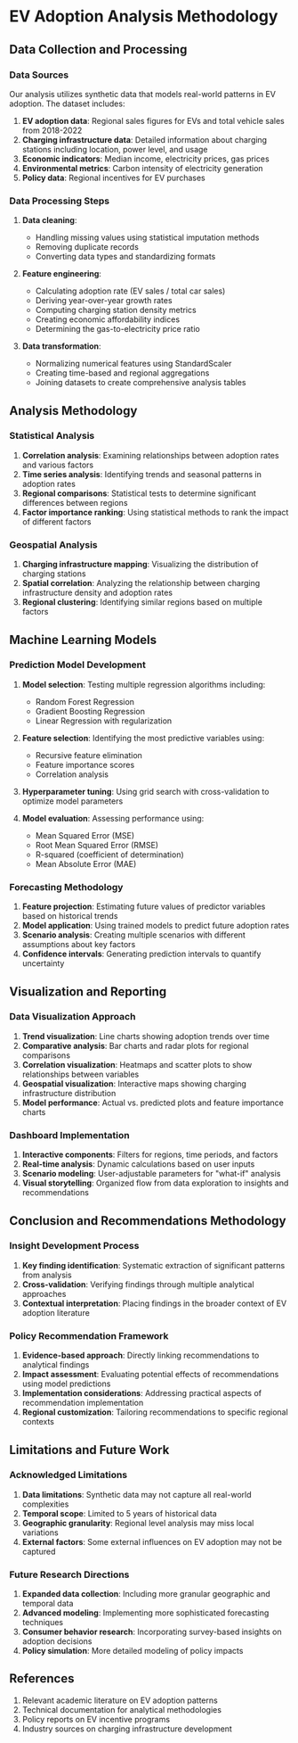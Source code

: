 # EV Adoption Analysis Methodology

## Data Collection and Processing

### Data Sources
Our analysis utilizes synthetic data that models real-world patterns in EV adoption. The dataset includes:

1. **EV adoption data**: Regional sales figures for EVs and total vehicle sales from 2018-2022
2. **Charging infrastructure data**: Detailed information about charging stations including location, power level, and usage
3. **Economic indicators**: Median income, electricity prices, gas prices
4. **Environmental metrics**: Carbon intensity of electricity generation
5. **Policy data**: Regional incentives for EV purchases

### Data Processing Steps
1. **Data cleaning**:
   - Handling missing values using statistical imputation methods
   - Removing duplicate records
   - Converting data types and standardizing formats
   
2. **Feature engineering**:
   - Calculating adoption rate (EV sales / total car sales)
   - Deriving year-over-year growth rates
   - Computing charging station density metrics
   - Creating economic affordability indices
   - Determining the gas-to-electricity price ratio

3. **Data transformation**:
   - Normalizing numerical features using StandardScaler
   - Creating time-based and regional aggregations
   - Joining datasets to create comprehensive analysis tables

## Analysis Methodology

### Statistical Analysis
1. **Correlation analysis**: Examining relationships between adoption rates and various factors
2. **Time series analysis**: Identifying trends and seasonal patterns in adoption rates
3. **Regional comparisons**: Statistical tests to determine significant differences between regions
4. **Factor importance ranking**: Using statistical methods to rank the impact of different factors

### Geospatial Analysis
1. **Charging infrastructure mapping**: Visualizing the distribution of charging stations
2. **Spatial correlation**: Analyzing the relationship between charging infrastructure density and adoption rates
3. **Regional clustering**: Identifying similar regions based on multiple factors

## Machine Learning Models

### Prediction Model Development
1. **Model selection**: Testing multiple regression algorithms including:
   - Random Forest Regression
   - Gradient Boosting Regression
   - Linear Regression with regularization
   
2. **Feature selection**: Identifying the most predictive variables using:
   - Recursive feature elimination
   - Feature importance scores
   - Correlation analysis
   
3. **Hyperparameter tuning**: Using grid search with cross-validation to optimize model parameters

4. **Model evaluation**: Assessing performance using:
   - Mean Squared Error (MSE)
   - Root Mean Squared Error (RMSE)
   - R-squared (coefficient of determination)
   - Mean Absolute Error (MAE)

### Forecasting Methodology
1. **Feature projection**: Estimating future values of predictor variables based on historical trends
2. **Model application**: Using trained models to predict future adoption rates
3. **Scenario analysis**: Creating multiple scenarios with different assumptions about key factors
4. **Confidence intervals**: Generating prediction intervals to quantify uncertainty

## Visualization and Reporting

### Data Visualization Approach
1. **Trend visualization**: Line charts showing adoption trends over time
2. **Comparative analysis**: Bar charts and radar plots for regional comparisons
3. **Correlation visualization**: Heatmaps and scatter plots to show relationships between variables
4. **Geospatial visualization**: Interactive maps showing charging infrastructure distribution
5. **Model performance**: Actual vs. predicted plots and feature importance charts

### Dashboard Implementation
1. **Interactive components**: Filters for regions, time periods, and factors
2. **Real-time analysis**: Dynamic calculations based on user inputs
3. **Scenario modeling**: User-adjustable parameters for "what-if" analysis
4. **Visual storytelling**: Organized flow from data exploration to insights and recommendations

## Conclusion and Recommendations Methodology

### Insight Development Process
1. **Key finding identification**: Systematic extraction of significant patterns from analysis
2. **Cross-validation**: Verifying findings through multiple analytical approaches
3. **Contextual interpretation**: Placing findings in the broader context of EV adoption literature

### Policy Recommendation Framework
1. **Evidence-based approach**: Directly linking recommendations to analytical findings
2. **Impact assessment**: Evaluating potential effects of recommendations using model predictions
3. **Implementation considerations**: Addressing practical aspects of recommendation implementation
4. **Regional customization**: Tailoring recommendations to specific regional contexts

## Limitations and Future Work

### Acknowledged Limitations
1. **Data limitations**: Synthetic data may not capture all real-world complexities
2. **Temporal scope**: Limited to 5 years of historical data
3. **Geographic granularity**: Regional level analysis may miss local variations
4. **External factors**: Some external influences on EV adoption may not be captured

### Future Research Directions
1. **Expanded data collection**: Including more granular geographic and temporal data
2. **Advanced modeling**: Implementing more sophisticated forecasting techniques
3. **Consumer behavior research**: Incorporating survey-based insights on adoption decisions
4. **Policy simulation**: More detailed modeling of policy impacts

## References

1. Relevant academic literature on EV adoption patterns
2. Technical documentation for analytical methodologies
3. Policy reports on EV incentive programs
4. Industry sources on charging infrastructure development 
